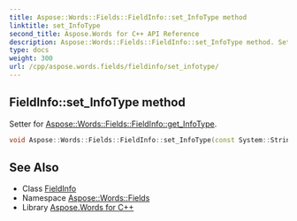 ```yaml
---
title: Aspose::Words::Fields::FieldInfo::set_InfoType method
linktitle: set_InfoType
second_title: Aspose.Words for C++ API Reference
description: Aspose::Words::Fields::FieldInfo::set_InfoType method. Setter for Aspose::Words::Fields::FieldInfo::get_InfoType in C++.
type: docs
weight: 300
url: /cpp/aspose.words.fields/fieldinfo/set_infotype/
---
```

## FieldInfo::set_InfoType method


Setter for [Aspose::Words::Fields::FieldInfo::get_InfoType](../get_infotype/).

```cpp
void Aspose::Words::Fields::FieldInfo::set_InfoType(const System::String &value)
```

## See Also

* Class [FieldInfo](../)
* Namespace [Aspose::Words::Fields](../../)
* Library [Aspose.Words for C++](../../../)
